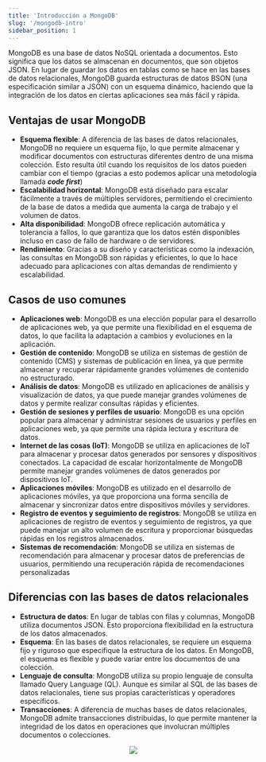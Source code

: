 ```yaml
---
title: 'Introducción a MongoDB'
slug: '/mongodb-intro'
sidebar_position: 1
---
```


MongoDB es una base de datos NoSQL orientada a documentos. Esto significa que los datos se almacenan en documentos, que son objetos JSON. En lugar de guardar los datos en tablas como se hace en las bases de datos relacionales, MongoDB guarda estructuras de datos BSON (una especificación similar a JSON) con un esquema dinámico, haciendo que la integración de los datos en ciertas aplicaciones sea más fácil y rápida.

## Ventajas de usar  MongoDB

- **Esquema flexible**: A diferencia de las bases de datos relacionales, MongoDB no requiere un esquema fijo, lo que permite almacenar y modificar documentos con estructuras diferentes dentro de una misma colección. Esto resulta útil cuando los requisitos de los datos pueden cambiar con el tiempo (gracias a esto podemos aplicar una metodología llamada ***code first***)
- **Escalabilidad horizontal**: MongoDB está diseñado para escalar fácilmente a través de múltiples servidores, permitiendo el crecimiento de la base de datos a medida que aumenta la carga de trabajo y el volumen de datos.
- **Alta disponibilidad**: MongoDB ofrece replicación automática y tolerancia a fallos, lo que garantiza que los datos estén disponibles incluso en caso de fallo de hardware o de servidores.
- **Rendimiento**:  Gracias a su diseño y características como la indexación, las consultas en MongoDB son rápidas y eficientes, lo que lo hace adecuado para aplicaciones con altas demandas de rendimiento y escalabilidad.

## Casos de uso comunes

- **Aplicaciones web**: MongoDB es una elección popular para el desarrollo de aplicaciones web, ya que permite una flexibilidad en el esquema de datos, lo que facilita la adaptación a cambios y evoluciones en la aplicación.
- **Gestión de contenido**: MongoDB se utiliza en sistemas de gestión de contenido (CMS) y sistemas de publicación en línea, ya que permite almacenar y recuperar rápidamente grandes volúmenes de contenido no estructurado.
- **Análisis de datos**: MongoDB es utilizado en aplicaciones de análisis y visualización de datos, ya que puede manejar grandes volúmenes de datos y permite realizar consultas rápidas y eficientes.
- **Gestión de sesiones y perfiles de usuario**: MongoDB es una opción popular para almacenar y administrar sesiones de usuarios y perfiles en aplicaciones web, ya que permite una rápida lectura y escritura de datos.
- **Internet de las cosas (IoT)**: MongoDB se utiliza en aplicaciones de IoT para almacenar y procesar datos generados por sensores y dispositivos conectados. La capacidad de escalar horizontalmente de MongoDB permite manejar grandes volúmenes de datos generados por dispositivos IoT.
- **Aplicaciones móviles**: MongoDB es utilizado en el desarrollo de aplicaciones móviles, ya que proporciona una forma sencilla de almacenar y sincronizar datos entre dispositivos móviles y servidores.
- **Registro de eventos y seguimiento de registros**: MongoDB se utiliza en aplicaciones de registro de eventos y seguimiento de registros, ya que puede manejar un alto volumen de escritura y proporcionar búsquedas rápidas en los registros almacenados.
- **Sistemas de recomendación**:  MongoDB se utiliza en sistemas de recomendación para almacenar y procesar datos de preferencias de usuarios, permitiendo una recuperación rápida de recomendaciones personalizadas

## Diferencias con las bases de datos relacionales

- **Estructura de datos**: En lugar de tablas con filas y columnas, MongoDB utiliza documentos JSON. Esto proporciona flexibilidad en la estructura de los datos almacenados.
- **Esquema**: En las bases de datos relacionales, se requiere un esquema fijo y riguroso que especifique la estructura de los datos. En MongoDB, el esquema es flexible y puede variar entre los documentos de una colección.
- **Lenguaje de consulta**: MongoDB utiliza su propio lenguaje de consulta llamado Query Language (QL). Aunque es similar al SQL de las bases de datos relacionales, tiene sus propias características y operadores específicos.
- **Transacciones**: A diferencia de muchas bases de datos relacionales, MongoDB admite transacciones distribuidas, lo que permite mantener la integridad de los datos en operaciones que involucran múltiples documentos o colecciones.

<p align="center">
  <img src="https://www.nisum.com/hubfs/Sql%20vs%20NoSQL.svg" />
</p>
